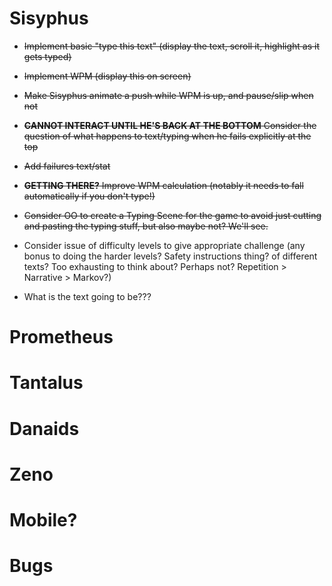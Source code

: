 # Sisyphus

- ~~Implement basic "type this text" (display the text, scroll it, highlight as it gets typed)~~
- ~~Implement WPM (display this on screen)~~
- ~~Make Sisyphus animate a push while WPM is up, and pause/slip when not~~
- ~~__CANNOT INTERACT UNTIL HE'S BACK AT THE BOTTOM__ Consider the question of what happens to text/typing when he fails explicitly at the top~~
- ~~Add failures text/stat~~
- ~~__GETTING THERE?__ Improve WPM calculation (notably it needs to fall automatically if you don't type!)~~
- ~~Consider OO to create a Typing Scene for the game to avoid just cutting and pasting the typing stuff, but also maybe not? We'll see.~~

- Consider issue of difficulty levels to give appropriate challenge (any bonus to doing the harder levels? Safety instructions thing? of different texts? Too exhausting to think about? Perhaps not? Repetition > Narrative > Markov?)
- What is the text going to be???

# Prometheus

# Tantalus

# Danaids

# Zeno

# Mobile?

# Bugs
